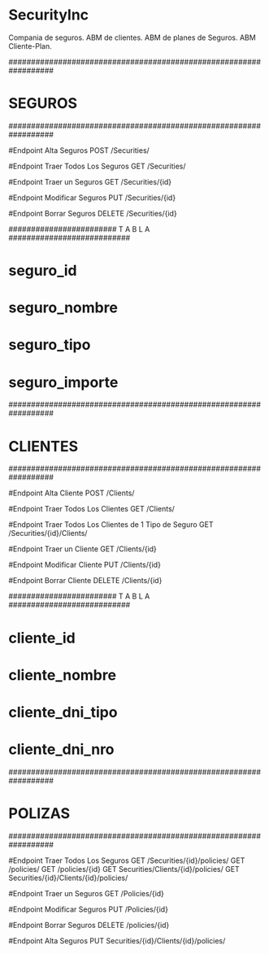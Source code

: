 ﻿# SecurityInc
Compania de seguros. ABM de clientes. ABM de planes de Seguros. ABM Cliente-Plan.


##################################################################
#                           SEGUROS                              #
##################################################################

#Endpoint Alta Seguros
POST /Securities/

#Endpoint Traer Todos Los Seguros
GET /Securities/

#Endpoint Traer un Seguros
GET /Securities/{id}

#Endpoint Modificar Seguros
PUT /Securities/{id}

#Endpoint Borrar Seguros
DELETE /Securities/{id}


########################   T A B L A   ###########################
# seguro_id
# seguro_nombre
# seguro_tipo
# seguro_importe

##################################################################
#                          CLIENTES                              #
##################################################################


#Endpoint Alta Cliente
POST /Clients/

#Endpoint Traer Todos Los Clientes
GET /Clients/

#Endpoint Traer Todos Los Clientes de 1 Tipo de Seguro
GET /Securities/{id}/Clients/

#Endpoint Traer un Cliente
GET /Clients/{id}

#Endpoint Modificar Cliente
PUT /Clients/{id}

#Endpoint Borrar Cliente
DELETE /Clients/{id}

########################   T A B L A   ###########################
# cliente_id
# cliente_nombre
# cliente_dni_tipo
# cliente_dni_nro

##################################################################
#                           POLIZAS                              #
##################################################################

#Endpoint Traer Todos Los Seguros
GET /Securities/{id}/policies/
GET /policies/
GET /policies/{id}
GET Securities/Clients/{id}/policies/
GET Securities/{id}/Clients/{id}/policies/

#Endpoint Traer un Seguros
GET /Policies/{id}

#Endpoint Modificar Seguros
PUT /Policies/{id}

#Endpoint Borrar Seguros
DELETE /policies/{id}

#Endpoint Alta Seguros
PUT Securities/{id}/Clients/{id}/policies/
